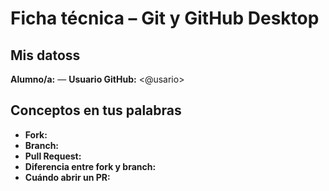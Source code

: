 # Ficha técnica – Git y GitHub Desktop

## Mis datoss
**Alumno/a:**  <tu-nombre> — **Usuario GitHub:** <@usario>

## Conceptos en tus palabras
- **Fork:** 
- **Branch:** 
- **Pull Request:** 
- **Diferencia entre fork y branch:** 
- **Cuándo abrir un PR:** 
